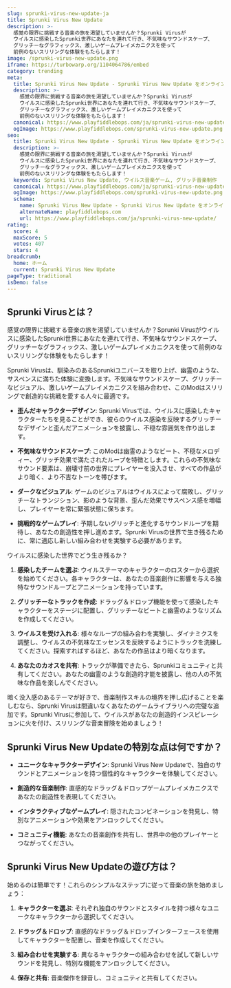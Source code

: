 ```yaml
---
slug: sprunki-virus-new-update-ja
title: Sprunki Virus New Update
description: >-
  感覚の限界に挑戦する音楽の旅を渇望していませんか？Sprunki Virusが
  ウイルスに感染したSprunki世界にあなたを連れて行き、不気味なサウンドスケープ、
  グリッチーなグラフィックス、激しいゲームプレイメカニクスを使って
  前例のないスリリングな体験をもたらします！
image: /sprunki-virus-new-update.png
iframe: https://turbowarp.org/1104064786/embed
category: trending
meta:
  title: Sprunki Virus New Update - Sprunki Virus New Update をオンラインでプレイ
  description: >-
    感覚の限界に挑戦する音楽の旅を渇望していませんか？Sprunki Virusが
    ウイルスに感染したSprunki世界にあなたを連れて行き、不気味なサウンドスケープ、
    グリッチーなグラフィックス、激しいゲームプレイメカニクスを使って
    前例のないスリリングな体験をもたらします！
  canonical: https://www.playfiddlebops.com/ja/sprunki-virus-new-update/
  ogImage: https://www.playfiddlebops.com/sprunki-virus-new-update.png
seo:
  title: Sprunki Virus New Update - Sprunki Virus New Update をオンラインでプレイ
  description: >-
    感覚の限界に挑戦する音楽の旅を渇望していませんか？Sprunki Virusが
    ウイルスに感染したSprunki世界にあなたを連れて行き、不気味なサウンドスケープ、
    グリッチーなグラフィックス、激しいゲームプレイメカニクスを使って
    前例のないスリリングな体験をもたらします！
  keywords: Sprunki Virus New Update, ウイルス音楽ゲーム, グリッチ音楽制作
  canonical: https://www.playfiddlebops.com/ja/sprunki-virus-new-update/
  ogImage: https://www.playfiddlebops.com/sprunki-virus-new-update.png
  schema:
    name: Sprunki Virus New Update - Sprunki Virus New Update をオンラインでプレイ
    alternateName: playfiddlebops.com
    url: https://www.playfiddlebops.com/ja/sprunki-virus-new-update/
rating:
  score: 4
  maxScore: 5
  votes: 407
  stars: 4
breadcrumb:
  home: ホーム
  current: Sprunki Virus New Update
pageType: traditional
isDemo: false
---
```


## Sprunki Virusとは？

感覚の限界に挑戦する音楽の旅を渇望していませんか？Sprunki Virusがウイルスに感染したSprunki世界にあなたを連れて行き、不気味なサウンドスケープ、グリッチーなグラフィックス、激しいゲームプレイメカニクスを使って前例のないスリリングな体験をもたらします！

Sprunki Virusは、馴染みのあるSprunkiユニバースを取り上げ、幽霊のような、サスペンスに満ちた体験に変換します。不気味なサウンドスケープ、グリッチーなビジュアル、激しいゲームプレイメカニクスを組み合わせ、このModはスリリングで創造的な挑戦を愛する人々に最適です。

- **歪んだキャラクターデザイン**: Sprunki Virusでは、ウイルスに感染したキャラクターたちを見ることができ、彼らのウイルス感染を反映するグリッチーなデザインと歪んだアニメーションを披露し、不穏な雰囲気を作り出します。

- **不気味なサウンドスケープ**: このModは幽霊のようなビート、不穏なメロディー、グリッチ効果で満たされたループを特徴とします。これらの不気味なサウンド要素は、崩壊寸前の世界にプレイヤーを没入させ、すべての作品がより暗く、より不吉なトーンを帯びます。

- **ダークなビジュアル**: ゲームのビジュアルはウイルスによって腐敗し、グリッチーなトランジション、影のような背景、歪んだ効果でサスペンス感を増幅し、プレイヤーを常に緊張状態に保ちます。

- **挑戦的なゲームプレイ**: 予期しないグリッチと進化するサウンドループを期待し、あなたの創造性を押し進めます。Sprunki Virusの世界で生き残るために、常に適応し新しい組み合わせを実験する必要があります。

ウイルスに感染した世界でどう生き残るか？

1. **感染したチームを選ぶ**: ウイルステーマのキャラクターのロスターから選択を始めてください。各キャラクターは、あなたの音楽創作に影響を与える独特なサウンドループとアニメーションを持っています。

2. **グリッチーなトラックを作成**: ドラッグ＆ドロップ機能を使って感染したキャラクターをステージに配置し、グリッチーなビートと幽霊のようなリズムを作成してください。

3. **ウイルスを受け入れる**: 様々なループの組み合わを実験し、ダイナミクスを調整し、ウイルスの不気味なエッセンスを反映するようにトラックを洗練してください。探索すればするほど、あなたの作品はより暗くなります。

4. **あなたのカオスを共有**: トラックが準備できたら、Sprunkiコミュニティと共有してください。あなたの幽霊のような創造的才能を披露し、他の人の不気味な作品を楽しんでください。

暗く没入感のあるテーマが好きで、音楽制作スキルの境界を押し広げることを楽しむなら、Sprunki Virusは間違いなくあなたのゲームライブラリへの完璧な追加です。Sprunki Virusに参加して、ウイルスがあなたの創造的インスピレーションに火を付け、スリリングな音楽冒険を始めましょう！

## Sprunki Virus New Updateの特別な点は何ですか？

- **ユニークなキャラクターデザイン**: Sprunki Virus New Updateで、独自のサウンドとアニメーションを持つ個性的なキャラクターを体験してください。

- **創造的な音楽制作**: 直感的なドラッグ＆ドロップゲームプレイメカニクスであなたの創造性を表現してください。

- **インタラクティブなゲームプレイ**: 隠されたコンビネーションを発見し、特別なアニメーションや効果をアンロックしてください。

- **コミュニティ機能**: あなたの音楽創作を共有し、世界中の他のプレイヤーとつながってください。

## Sprunki Virus New Updateの遊び方は？

始めるのは簡単です！これらのシンプルなステップに従って音楽の旅を始めましょう：

1. **キャラクターを選ぶ**: それぞれ独自のサウンドとスタイルを持つ様々なユニークなキャラクターから選択してください。

2. **ドラッグ＆ドロップ**: 直感的なドラッグ＆ドロップインターフェースを使用してキャラクターを配置し、音楽を作成してください。

3. **組み合わせを実験する**: 異なるキャラクターの組み合わせを試して新しいサウンドを発見し、特別な機能をアンロックしてください。

4. **保存と共有**: 音楽傑作を録音し、コミュニティと共有してください。